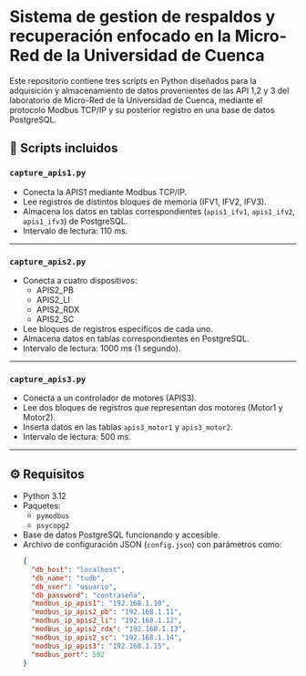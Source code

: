 # Sistema de gestion de respaldos y recuperación enfocado en la Micro-Red de la Universidad de Cuenca

Este repositorio contiene tres scripts en Python diseñados para la adquisición y almacenamiento de datos provenientes de las API 1,2 y 3 del laboratorio de Micro-Red de la Universidad de Cuenca, mediante el protocolo Modbus TCP/IP y su posterior registro en una base de datos PostgreSQL.

## 📂 **Scripts incluidos**

### `capture_apis1.py`
- Conecta la APIS1 mediante Modbus TCP/IP.
- Lee registros de distintos bloques de memoria (IFV1, IFV2, IFV3).
- Almacena los datos en tablas correspondientes (`apis1_ifv1`, `apis1_ifv2`, `apis1_ifv3`) de PostgreSQL.
- Intervalo de lectura: 110 ms.

---

### `capture_apis2.py`
- Conecta a cuatro dispositivos:
  - APIS2_PB
  - APIS2_LI
  - APIS2_RDX
  - APIS2_SC
- Lee bloques de registros específicos de cada uno.
- Almacena datos en tablas correspondientes en PostgreSQL.
- Intervalo de lectura: 1000 ms (1 segundo).

---

### `capture_apis3.py`
- Conecta a un controlador de motores (APIS3).
- Lee dos bloques de registros que representan dos motores (Motor1 y Motor2).
- Inserta datos en las tablas `apis3_motor1` y `apis3_motor2`.
- Intervalo de lectura: 500 ms.

---

## ⚙️ **Requisitos**

- Python 3.12
- Paquetes:
  - `pymodbus`
  - `psycopg2`
- Base de datos PostgreSQL funcionando y accesible.
- Archivo de configuración JSON (`config.json`) con parámetros como:
  ```json
  {
    "db_host": "localhost",
    "db_name": "tudb",
    "db_user": "usuario",
    "db_password": "contraseña",
    "modbus_ip_apis1": "192.168.1.10",
    "modbus_ip_apis2_pb": "192.168.1.11",
    "modbus_ip_apis2_li": "192.168.1.12",
    "modbus_ip_apis2_rdx": "192.168.1.13",
    "modbus_ip_apis2_sc": "192.168.1.14",
    "modbus_ip_apis3": "192.168.1.15",
    "modbus_port": 502
  }
